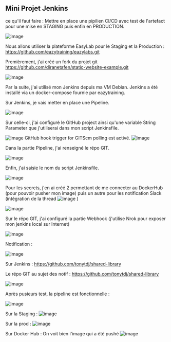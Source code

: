 Mini Projet Jenkins
----------------------

ce qu'il faut faire : Mettre en place une pipilien CI/CD avec test de l'artefact pour une mise en STAGING puis enfin en PRODUCTION.

 ![image](https://user-images.githubusercontent.com/88394820/221151523-14c20e4c-0ae0-435c-ae52-32aa86db2027.png)

Nous allons utiliser la plateforme EasyLab pour le Staging et la Production : https://github.com/eazytraining/eazylabs.git

Premièrement, j'ai créé un fork du projet git https://github.com/diranetafen/static-website-example.git 

![image](https://user-images.githubusercontent.com/88394820/221151305-c994d580-5d37-4419-9256-63cf61ac3768.png)


Par la suite, j'ai utilisé mon Jenkins depuis ma VM Debian.
Jenkins a été installé via un docker-compose fournie par eazytraining.

Sur Jenkins, je vais metter en place une Pipeline.

![image](https://user-images.githubusercontent.com/88394820/221154152-08113f28-e9f4-44d9-a9d1-9cdda9b58bc7.png)

Sur celle-ci, j'ai configuré le GitHub project ainsi qu'une variable String Parameter que j'utiliserai dans mon script Jenkinsfile.

![image](https://user-images.githubusercontent.com/88394820/221402392-6315382f-e2a0-401a-b874-fca42e8d8676.png)
GitHub hook trigger for GITScm polling est activé.
![image](https://user-images.githubusercontent.com/88394820/221202810-23816c69-40ae-4011-a634-3574d48c1fb3.png)

Dans la partie Pipeline, j'ai renseigné le répo GIT.

![image](https://user-images.githubusercontent.com/88394820/221203032-d3f20e3d-a663-4123-a52f-6e6510b7cec8.png)

Enfin, j'ai saisie le nom du script Jenkinsfile.

![image](https://user-images.githubusercontent.com/88394820/221203235-c98f58ac-6c26-45a2-a009-319aff19c8cd.png)

Pour les secrets, j'en ai créé 2 permettant de me connecter au DockerHub (pour pouvoir pusher mon image) puis un autre pour les notification Slack (intégration de la thread ![image](https://user-images.githubusercontent.com/88394820/221222337-6338ee40-6c8a-4a42-aa71-1f8170b7ba43.png) )

![image](https://user-images.githubusercontent.com/88394820/221222187-a2723214-aecc-4906-865d-abda49a9a541.png)


Sur le répo GIT, j'ai configuré la partie Webhook (j'utilise Nrok pour exposer mon jenkins local sur Internet)

![image](https://user-images.githubusercontent.com/88394820/221201530-cac83284-c433-45a8-943b-8715bcfe53c2.png)


Notification : 

![image](https://user-images.githubusercontent.com/88394820/221224036-6644d329-ef7f-44bf-a613-84ad03cc86b4.png)

Sur Jenkins : 
https://github.com/tonytdj/shared-library

Le répo GIT au sujet des notif : https://github.com/tonytdj/shared-library

![image](https://user-images.githubusercontent.com/88394820/221225299-dbff5e02-e1ff-4ece-b989-6e1ba3aef8a0.png)

Après pusieurs test, la pipeline est fonctionnelle : 

![image](https://user-images.githubusercontent.com/88394820/221225628-1df3440b-7cee-4723-9768-63bd35818a81.png)

Sur la Staging : 
![image](https://user-images.githubusercontent.com/88394820/221229539-3a159d73-3ee3-452e-b3b4-e64f685830ad.png)

Sur la prod : 
![image](https://user-images.githubusercontent.com/88394820/221225158-462bfcd7-8a18-468c-b07f-4034e8ec211e.png)

Sur Docker Hub : 
On voit bien l'image qui a été pushé
![image](https://user-images.githubusercontent.com/88394820/221238140-28491a48-daa4-462d-bb7c-d0a737012170.png)

